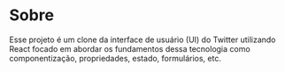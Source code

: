 # Sobre

Esse projeto é um clone da interface de usuário (UI) do Twitter utilizando React focado em abordar os fundamentos dessa tecnologia como componentização, propriedades, estado, formulários, etc.
